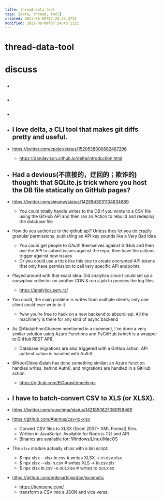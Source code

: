 ```yaml
---
title: thread-data-tool
tags: [data, thread, tool]
created: 2021-08-09T07:24:32.473Z
modified: 2021-08-09T07:24:45.113Z
---
```


# thread-data-tool

# discuss

- ## 

- ## 

- ## 

- ## I love delta, a CLI tool that makes git diffs pretty and useful.
- https://twitter.com/cpojer/status/1520538000882487296
  - https://dandavison.github.io/delta/introduction.html

- ## Had a devious(不直接的，迂回的；欺诈的) thought: that SQLite.js trick where you host the DB file statically on GitHub pages? 
- https://twitter.com/simonw/status/1428843031134834689
  - You could totally handle writes to the DB if you wrote to a CSV file using the GitHub API and then ran an Action to rebuild and redeploy the database file
- How do you authorize to the github api? Unless they let you do crazily granular permissions, publishing an API key sounds like a Very Bad Idea
  - You could get people to OAuth themselves against GitHub and then use  the API to submit issues against the repo, then have the actions trigger against new issues
  - Or you could use a trick like this one to create encrypted API tokens that only have permission to call very specific API endpoints
- Played around with that exact idea. Did analytics since I could set up a snowplow collector on another CDN & run a job to process the log files. 
  - https://analytics.serv.rs/
- You could, the main problem is writes from multiple clients; only one client could ever write to it
  - fwiw you’re free to hack on a new backend to absurd-sql. All the machinery is there for any kind of async backend
- As @AbdulrhmnGhanem mentioned in a comment, I've done a very similar solution using Azure Functions and PyGitHub (which is a wrapper to GitHub REST API).
  - Database migrations are also triggered with a GitHub action, API authentication is handled with Auth0.
- @NoorEldeenSalah has done something similar; an Azure function handles writes, behind Auth0, and migrations are handled in a GitHub action.
  - https://github.com/ElGarash/meetings

- ## I have to batch-convert CSV to XLS (or XLSX).
- https://twitter.com/rauschma/status/1421850627060158469
- https://github.com/Aternus/csv-to-xlsx
  - Convert CSV files to XLSX (Excel 2007+ XML Format) files.
  - Written in JavaScript. Available for Node.js CLI and API.
  - Binaries are available for: Windows/Linux/MacOS
- The `xlsx` module actually ships with a bin script:
  - $ npx xlsx --xlsx in.csv # writes XLSX -> in.csv.xlsx
  - $ npx xlsx --xls in.csv # writes XLS -> in.csv.xls
  - $ npx xlsx in.csv -o out.xlsx # writes to out.xlsx
- https://github.com/erikmartinjordan/jsonmatic
  - https://tiempone.com/
  - transform a CSV into a JSON and vice versa.

